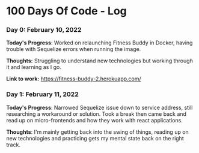 # 100 Days Of Code - Log

### Day 0: February 10, 2022 

**Today's Progress**: Worked on relaunching Fitness Buddy in Docker, having trouble with Sequelize errors when running the image.

**Thoughts:** Struggling to understand new technologies but working through it and learning as I go.

**Link to work:** https://fitness-buddy-2.herokuapp.com/

 ### Day 1: February 11, 2022 

**Today's Progress**: Narrowed Sequelize issue down to service address, still researching a workaround or solution. Took a break then came back and read up on micro-frontends and how they work with react applications.

**Thoughts**: I'm mainly getting back into the swing of things, reading up on new technologies and practicing gets my mental state back on the right track.


<!--
### Day 1: June 27, Monday

**Today's Progress**: I've gone through many exercises on FreeCodeCamp.

**Thoughts** I've recently started coding, and it's a great feeling when I finally solve an algorithm challenge after a lot of attempts and hours spent.

**Link(s) to work**
1. [Find the Longest Word in a String](https://www.freecodecamp.com/challenges/find-the-longest-word-in-a-string)
2. [Title Case a Sentence](https://www.freecodecamp.com/challenges/title-case-a-sentence)

-->
